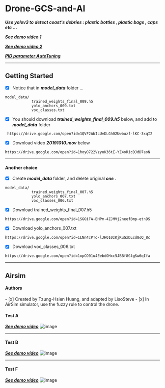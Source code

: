 # Drone-GCS-and-AI
***Use yolov3 to detect coast's debries : plastic bottles , plastic bags , caps etc ...***

***[See demo video 1](https://drive.google.com/open?id=1H6hfDKPacrxpqa3XGIi3flVTbuDY8Ano)***

***[See demo video 2](https://drive.google.com/open?id=1Lma_kVY98y7Zlkeo5f46-ZTPgNvyxGDc)***

***[PID parameter AutoTuning](https://drive.google.com/open?id=12vV1WJXvEIu-ZyxeH2k5318cdNbjx9j2)***

<hr></hr>
<h2>Getting Started</h2>


- [x] Notice that in ***model_data***  folder ...
```bush
model_data/
            trained_weights_final_009.h5
            yolo_anchors_009.txt
            voc_classes.txt
 ```

- [x] You should download ***trained_weights_final_009.h5*** below, and add to ***model_data*** folder
```bush
 https://drive.google.com/open?id=1QVF2AbILUvDLGh02Uwbuzf-lKC-3xqI2
 ```
 
- [x] Download video ***20191010.mov*** below
```bush
https://drive.google.com/open?id=1hoyO722VzyuK36tE-YZ4oRicDJdD7aoN
```
 
 <hr></hr>
 <h4>Another choice</h4>
 
- [x] Create ***model_data*** folder, and delete original ***one*** .

```bush
model_data/
            trained_weights_final_007.h5
            yolo_anchors_007.txt
            voc_classes_006.txt 
```

- [x] Download trained_weights_final_007.h5
```bush
https://drive.google.com/open?id=1SGOiFA-EHPm-4ZJMVj2neefBmp-etnDS
```
- [x] Download yolo_anchors_007.txt
```bush
https://drive.google.com/open?id=1LNn4cPTo-lJHQ10zKjKuGzDLcd8oQ_8c
```
- [x] Download voc_classes_006.txt
```bush
https://drive.google.com/open?id=1opCO01u4EebdOHxc5JBBf8GlgSw6qIfa
```

<hr></hr>
<h2>Airsim</h2>
<h4>Authors</h4>
- [x] Created by Tzung-Hsien Huang, and adapted by LisoSteve
- [x] In AirSim simulator, use the fuzzy rule to control the drone.

<h4>Test A</h4>

***[See demo video](https://drive.google.com/open?id=1oGbn28wQA_o-EyqqzDqoxLLuQZKde3WK)***
![image](https://github.com/LiaoSteve/Drone-GCS-and-AI/blob/django_app/airsim/ForAirSim_version7/Data_gif_A.gif)
<hr></hr>
<h4>Test B</h4>

***[See demo video](https://drive.google.com/open?id=1G7rWvAg8GuQ7e9GqmgrFNUia2IaKj6rS)***
![image](https://github.com/LiaoSteve/Drone-GCS-and-AI/blob/django_app/airsim/ForAirSim_version7/Data_gif_B.gif)
<hr></hr>
<h4>Test F</h4>

***[See demo video](https://drive.google.com/open?id=1KNb6ggzH0gUVQc07_ZdVgUQq8zr_T9sn)***
![image](https://github.com/LiaoSteve/Drone-GCS-and-AI/blob/django_app/airsim/ForAirSim_version7/Data_gif_F.gif)


















